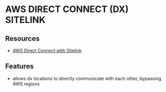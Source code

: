 # AWS DIRECT CONNECT (DX) SITELINK

## Resources

- [AWS Direct Connect with Sitelink](https://aws.amazon.com/blogs/networking-and-content-delivery/introducing-aws-direct-connect-sitelink/)

## Features

- allows dx locations to directly communicate with each other, bypassing AWS regions
